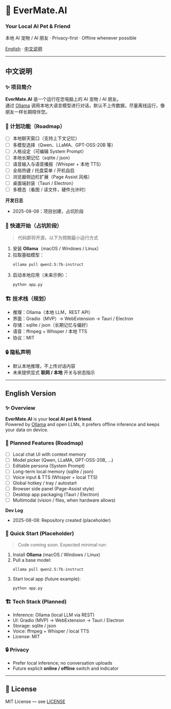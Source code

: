 # 🐾 EverMate.AI

### Your Local AI Pet & Friend
本地 AI 宠物 / AI 朋友 · Privacy-first · Offline whenever possible

[English](#english-version) · [中文说明](#中文说明)

---

## 中文说明

### ✨ 项目简介
**EverMate.AI** 是一个运行在您电脑上的 AI 宠物 / AI 朋友。  
通过 [Ollama](https://ollama.com/) 调用本地大语言模型进行对话，默认不上传数据，尽量离线运行，像朋友一样长期陪伴您。

### 🧩 计划功能（Roadmap）
- [ ] 本地聊天窗口（支持上下文记忆）
- [ ] 多模型选择（Qwen、LLaMA、GPT-OSS-20B 等）
- [ ] 人格设定（可编辑 System Prompt）
- [ ] 本地长期记忆（sqlite / json）
- [ ] 语音输入与语音播报（Whisper + 本地 TTS）
- [ ] 全局热键 / 托盘菜单 / 开机自启
- [ ] 浏览器侧边栏扩展（Page Assist 风格）
- [ ] 桌面端封装（Tauri / Electron）
- [ ] 多模态（看图 / 读文件，硬件允许时）

**开发日志**
- 2025-08-08：项目创建，占坑阶段

### 🚀 快速开始（占坑阶段）
> 代码即将开源，以下为预期最小运行方式

1. 安装 **Ollama**（macOS / Windows / Linux）  
2. 拉取基础模型：
   ```bash
   ollama pull qwen2.5:7b-instruct
   ```
3. 启动本地应用（未来示例）：
   ```bash
   python app.py
   ```

### 🏗️ 技术栈（规划）
- 推理：Ollama（本地 LLM，REST API）
- 界面：Gradio（MVP）→ WebExtension → Tauri / Electron
- 存储：sqlite / json（长期记忆与偏好）
- 语音：ffmpeg + Whisper / 本地 TTS
- 协议：MIT

### 🔒 隐私声明
- 默认本地推理，不上传对话内容  
- 未来提供显式 **联网 / 本地** 开关与状态指示

---

## English Version

### ✨ Overview
**EverMate.AI** is your **local AI pet & friend**.  
Powered by [Ollama](https://ollama.com/) and open LLMs, it prefers offline inference and keeps your data on device.

### 🧩 Planned Features (Roadmap)
- [ ] Local chat UI with context memory
- [ ] Model picker (Qwen, LLaMA, GPT-OSS-20B, …)
- [ ] Editable persona (System Prompt)
- [ ] Long-term local memory (sqlite / json)
- [ ] Voice input & TTS (Whisper + local TTS)
- [ ] Global hotkey / tray / autostart
- [ ] Browser side panel (Page-Assist style)
- [ ] Desktop app packaging (Tauri / Electron)
- [ ] Multimodal (vision / files, when hardware allows)

**Dev Log**
- 2025-08-08: Repository created (placeholder)

### 🚀 Quick Start (Placeholder)
> Code coming soon. Expected minimal run:

1. Install **Ollama** (macOS / Windows / Linux)  
2. Pull a base model:
   ```bash
   ollama pull qwen2.5:7b-instruct
   ```
3. Start local app (future example):
   ```bash
   python app.py
   ```

### 🏗️ Tech Stack (Planned)
- Inference: Ollama (local LLM via REST)
- UI: Gradio (MVP) → WebExtension → Tauri / Electron
- Storage: sqlite / json
- Voice: ffmpeg + Whisper / local TTS
- License: MIT

### 🔒 Privacy
- Prefer local inference; no conversation uploads  
- Future explicit **online / offline** switch and indicator

---

## 📜 License
MIT License — see [LICENSE](LICENSE)
